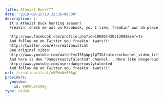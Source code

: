 ```yaml
---
title: Atheist Duck???
date: "2019-09-15T10:32:36+08:00"
description: |-
  It's Atheist Duck hunting season!
  Freakin' check me out on Facebook, yo. I like, freakin' own da place.

  http://www.facebook.com/profile.php?id=100002430513992&ref=ts
  And follow me on Twitter you freakin' twats!!!
  http://twitter.com/#!/creationistcat
  Dee original video:
  http://www.youtube.com/watch?v=IS8gApj7pTI&feature=channel_video_title
  And here is dee "DangerouslyTalented" channel... More like Dangerously PWND!!! ;)
  http://www.youtube.com/user/dangerouslytalented
  And follow me on Twitter you freakin' twats!!!
url: /creationistcat/eWPWu6v508g/
providers:
  youtube:
    id: eWPWu6v508g
type: video
---
```


